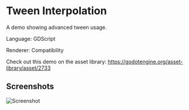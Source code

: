# Tween Interpolation

A demo showing advanced tween usage.

Language: GDScript

Renderer: Compatibility

Check out this demo on the asset library: https://godotengine.org/asset-library/asset/2733

## Screenshots

![Screenshot](screenshots/tween.png)
